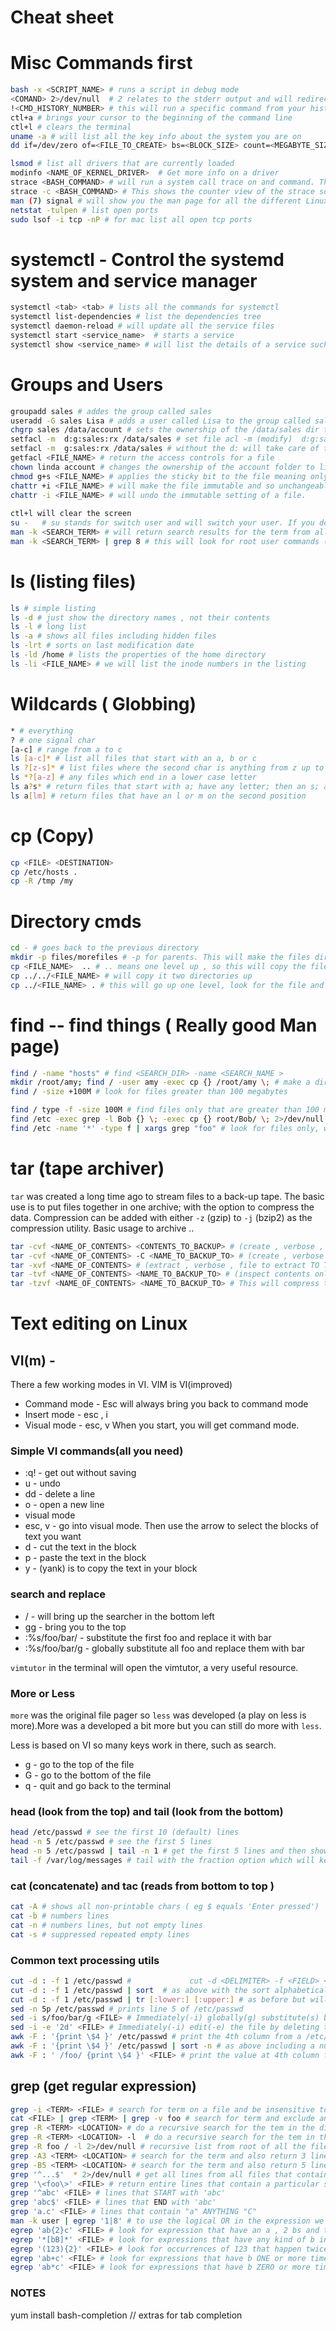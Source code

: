 # Cheat sheet

# Misc Commands first 
```sh
bash -x <SCRIPT_NAME> # runs a script in debug mode
<COMAND> 2>/dev/null  # 2 relates to the stderr output and will redirect it to the null device 
!<CMD_HISTORY_NUMBER> # this will run a specific command from your history eg: !234
ctl+a # brings your cursor to the beginning of the command line
ctl+l # clears the terminal 
uname -a # will list all the key info about the system you are on
dd if=/dev/zero of=<FILE_TO_CREATE> bs=<BLOCK_SIZE> count=<MEGABYTE_SIZE> # This will create a file of zeros. Useful for testing data transfers and compressions
```


```sh
lsmod # list all drivers that are currently loaded
modinfo <NAME_OF_KERNEL_DRIVER>  # Get more info on a driver
strace <BASH_COMMAND> # will run a system call trace on and command. This can come in handy when you want to see exactly what happened and exactly what might have gone wrong with a linux command. 
strace -c <BASH_COMMAND> # This shows the counter view of the strace so you can enumerate the time, calls, errors, syscalls. Great for compareing commands.
man (7) signal # will show you the man page for all the different Linux signals
netstat -tulpen # list open ports
sudo lsof -i tcp -nP # for mac list all open tcp ports
```
#  systemctl - Control the systemd system and service manager

```sh
systemctl <tab> <tab> # lists all the commands for systemctl
systemctl list-dependencies # list the dependencies tree
systemctl daemon-reload # will update all the service files 
systemctl start <service_name>  # starts a service
systemctl show <service_name> # will list the details of a service such as Restart
```

# Groups and Users
```sh
groupadd sales # addes the group called sales
useradd -G sales Lisa # adds a user called Lisa to the group called sales
chgrp sales /data/account # sets the ownership of the /data/sales dir to the sales group
setfacl -m  d:g:sales:rx /data/sales # set file acl -m (modify)  d:g:sales:rx is default setting on all files on the group called sales 
setfacl -m  g:sales:rx /data/sales # without the d: will take care of the directory itself
getfacl <FILE_NAME> # return the access controls for a file
chown linda account # changes the ownership of the account folder to linda
chmod g+s <FILE_NAME> # applies the sticky bit to the file meaning only the owner can delete the file
chattr +i <FILE_NAME> # will make the file immutable and so unchangeable and undeletable
chattr -i <FILE_NAME> # will undo the immutable setting of a file.
  
ctl+l will clear the screen
su -   # su stands for switch user and will switch your user. If you don't supply an a user name and just the dash, it will switch you to the root account and open a login shell.
man -k <SEARCH_TERM> # will return search results for the term from all man pages 
man -k <SEARCH_TERM> | grep 8 # this will look for root user commands (because of the 8)
```
# ls (listing files)
```sh
ls # simple listing 
ls -d # just show the directory names , not their contents
ls -l # long list 
ls -a # shows all files including hidden files
ls -lrt # sorts on last modification date
ls -ld /home # lists the properties of the home directory
ls -li <FILE_NAME> # we will list the inode numbers in the listing 
```
# Wildcards ( Globbing)
```sh
* # everything
? # one signal char
[a-c] # range from a to c
ls [a-c]* # list all files that start with an a, b or c
ls ?[z-s]* # list files where the second char is anything from z up to s. 
ls *?[a-z] # any files which end in a lower case letter  
ls a?s* # return files that start with a; have any letter; then an s; and then any amount of any letter.
ls a[lm] # return files that have an l or m on the second position
```
# cp (Copy)
```sh
cp <FILE> <DESTINATION>
cp /etc/hosts .
cp -R /tmp /my 
``` 
# Directory cmds
```sh
cd - # goes back to the previous directory
mkdir -p files/morefiles # -p for parents. This will make the files directory with the morefiles directory within if they don't exist already
cp <FILE_NAME>  .. # .. means one level up , so this will copy the file to the above directory 
cp ../../<FILE_NAME> # will copy it two directories up
cp ../<FILE_NAME> . # this will go up one level, look for the file and copy it to the current directory
```
# find -- find things ( Really good Man page)
```sh
find / -name "hosts" # find <SEARCH_DIR> -name <SEARCH_NAME >
mkdir /root/amy; find / -user amy -exec cp {} /root/amy \; # make a dir and copy all these files into it
find / -size +100M # look for files greater than 100 megabytes

find / type -f -size 100M # find files only that are greater than 100 megabytes
find /etc -exec grep -l Bob {} \; -exec cp {} root/Bob/ \; 2>/dev/null # find files from the etc dir that contain Bob and return the file names and then copy them to a dir /root/Bob. Any errors are sent to the null device
find /etc -name '*' -type f | xargs grep "foo" # look for files only, with any name and within those search for the string "foo". 
```
# tar (tape archiver) 

```tar``` was created a long time ago to stream files to a back-up tape. The basic use is to put files together in one archive; with the option to compress the data. Compression can be added with either ```-z``` (gzip) to ```-j``` (bzip2) as the compression utility.
Basic usage to archive ..

```sh
tar -cvf <NAME_OF_CONTENTS> <CONTENTS_TO_BACKUP> # (create , verbose , file to create , contents TO THE CURRENT DIRECTORY)
tar -cvf <NAME_OF_CONTENTS> -C <NAME_TO_BACKUP_TO> # (create , verbose , file to create , Location to store) and then to extract
tar -xvf <NAME_OF_CONTENTS> # (extract , verbose , file to extract TO THE CURRENT DIRECTORY)
tar -tvf <NAME_OF_CONTENTS> <NAME_TO_BACKUP_TO> # (inspect contents only, verbose , file)
tar -tzvf <NAME_OF_CONTENTS> <NAME_TO_BACKUP_TO> # This will compress the archive down with gzip. FYI - There is marginal saving between the two compression types.
```
# Text editing on Linux

## VI(m) - 

There a few working modes in VI. VIM is VI(improved)
- Command mode - Esc will always bring you back to command mode
- Insert mode - esc , i
- Visual mode - esc, v
When you start, you will get command mode.

### Simple VI commands(all you need) 
- :q! - get out without saving 
- u - undo
- dd - delete a line 
- o - open a new line
- visual mode
- esc, v - go into visual mode. Then use the arrow to select the blocks of text you want
- d - cut the text in the block
- p - paste the text in the block
- y - (yank) is to copy the text in your block 

### search and replace
- / - will bring up the searcher in the bottom left
- gg - bring you to the top
- :%s/foo/bar/ - substitute the first foo and replace it with bar
- :%s/foo/bar/g - globally substitute all foo and replace them with bar

```vimtutor``` in the terminal will open the vimtutor, a very useful resource. 


### More or Less
```more``` was the original file pager so ```less``` was developed (a play on less is more).More was a developed a bit more but you can still do more with ```less```.

Less is based on VI so many keys work in there, such as search. 
- g - go to the top of the file
- G - go to the bottom of the file
- q - quit and go back to the terminal

### head (look from the top) and tail (look from the bottom)
```sh
head /etc/passwd # see the first 10 (default) lines 
head -n 5 /etc/passwd # see the first 5 lines 
head -n 5 /etc/passwd | tail -n 1 # get the first 5 lines and then show the last line of that
tail -f /var/log/messages # tail with the fraction option which will keep the file open and show updates, eg failed logins
```

### cat (concatenate) and tac (reads from bottom to top )
```sh
cat -A # shows all non-printable chars ( eg $ equals 'Enter pressed')
cat -b # numbers lines 
cat -n # numbers lines, but not empty lines
cat -s # suppressed repeated empty lines
```
### Common text processing utils
```sh
cut -d : -f 1 /etc/passwd #             cut -d <DELIMITER> -f <FIELD> <FILE_TO_INSPECT> -- will return the filtered output
cut -d : -f 1 /etc/passwd | sort  # as above with the sort alphabetically 
cut -d : -f 1 /etc/passwd | tr [:lower:] [:upper:] # as before but will translate to UPPER CASE !
sed -n 5p /etc/passwd # prints line 5 of /etc/passwd
sed -i s/foo/bar/g <FILE> # Immediately(-i) globally(g) substitute(s) bar for foo in the file 
sed -i -e '2d' <FILE> # Immediately(-i) edit(-e) the file by deleting the 2nd line ('2d') 
awk -F : '{print \$4 }' /etc/passwd # print the 4th column from a /etc/passwd
awk -F : '{print \$4 }' /etc/passwd | sort -n # as above including a numerical sort
awk -F : ' /foo/ {print \$4 }' <FILE> # print the value at 4th column from a the line that contains foo 
```

## grep (get regular expression)
```sh
grep -i <TERM> <FILE> # search for term on a file and be insensitive to case
cat <FILE> | grep <TERM> | grep -v foo # search for term and exclude any reference to foo
grep -R <TERM> <LOCATION> # do a recursive search for the tem in the directory
grep -R <TERM> <LOCATION> -l  # do a recursive search for the tem in the directory
grep -R foo / -l 2>/dev/null # recursive list from root of all the files that contain foo  
grep -A3 <TERM> <LOCATION> # search for the term and also return 3 lines AFTER the result
grep -B5 <TERM> <LOCATION> # search for the term and also return 5 lines BEFORE the result 
grep '^...$'  * 2>/dev/null # get all lines from all files that contain exactly 3 chars
grep '\<foo\>' <FILE> # return entire lines that contain a particular string eg; foo  
grep '^abc' <FILE> # lines that START with 'abc' 
grep 'abc$' <FILE> # lines that END with 'abc' 
grep 'a.c' <FILE> # lines that contain "a" ANYTHING "C"  
man -k user | egrep '1|8' # to use the logical OR in the expression we need to use extended grep
egrep 'ab{2}c' <FILE> # look for expression that have an a , 2 bs and then a c at the end. 
egrep '*[bB]*' <FILE> # look for expressions that have any kind of b in the middle 
egrep '(123){2}' <FILE> # look for occurrences of 123 that happen twice in a row ( repetition operator {})
egrep 'ab+c' <FILE> # look for expressions that have b ONE or more times
egrep 'ab*c' <FILE> # look for expressions that have b ZERO or more times

```
### NOTES
yum install bash-completion     // extras for tab completion 
